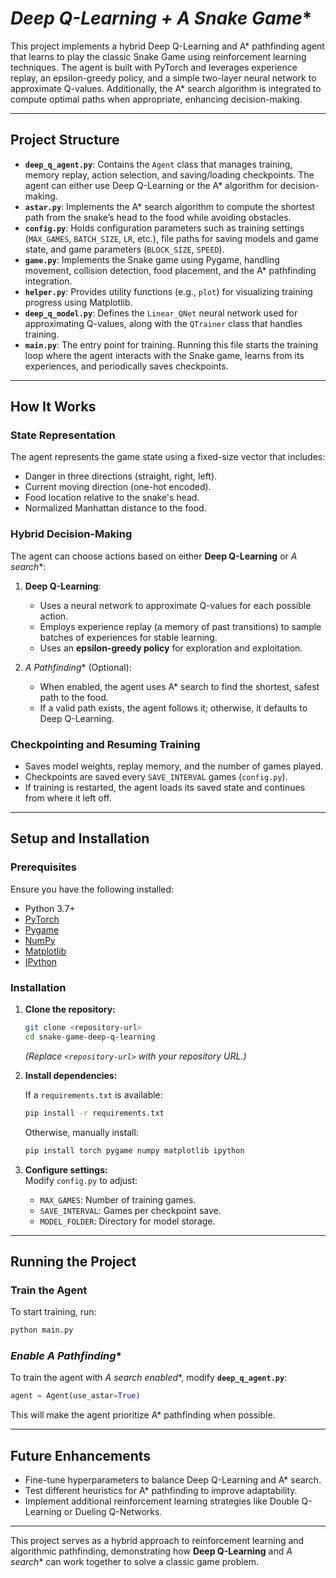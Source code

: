 # **Deep Q-Learning + A* Snake Game**

This project implements a hybrid Deep Q-Learning and A* pathfinding agent that learns to play the classic Snake Game using reinforcement learning techniques. The agent is built with PyTorch and leverages experience replay, an epsilon-greedy policy, and a simple two-layer neural network to approximate Q-values. Additionally, the A* search algorithm is integrated to compute optimal paths when appropriate, enhancing decision-making.  

---

## **Project Structure**  

-   **`deep_q_agent.py`**: Contains the `Agent` class that manages training, memory replay, action selection, and saving/loading checkpoints. The agent can either use Deep Q-Learning or the A* algorithm for decision-making.  
-   **`astar.py`**: Implements the A* search algorithm to compute the shortest path from the snake’s head to the food while avoiding obstacles.  
-   **`config.py`**: Holds configuration parameters such as training settings (`MAX_GAMES`, `BATCH_SIZE`, `LR`, etc.), file paths for saving models and game state, and game parameters (`BLOCK_SIZE`, `SPEED`).  
-   **`game.py`**: Implements the Snake game using Pygame, handling movement, collision detection, food placement, and the A* pathfinding integration.  
-   **`helper.py`**: Provides utility functions (e.g., `plot`) for visualizing training progress using Matplotlib.  
-   **`deep_q_model.py`**: Defines the `Linear_QNet` neural network used for approximating Q-values, along with the `QTrainer` class that handles training.  
-   **`main.py`**: The entry point for training. Running this file starts the training loop where the agent interacts with the Snake game, learns from its experiences, and periodically saves checkpoints.  

---

## **How It Works**  

### **State Representation**  
The agent represents the game state using a fixed-size vector that includes:  
-   Danger in three directions (straight, right, left).  
-   Current moving direction (one-hot encoded).  
-   Food location relative to the snake's head.  
-   Normalized Manhattan distance to the food.  

### **Hybrid Decision-Making**  
The agent can choose actions based on either **Deep Q-Learning** or **A* search**:  

1. **Deep Q-Learning**:  
   - Uses a neural network to approximate Q-values for each possible action.  
   - Employs experience replay (a memory of past transitions) to sample batches of experiences for stable learning.  
   - Uses an **epsilon-greedy policy** for exploration and exploitation.  

2. **A* Pathfinding** (Optional):  
   - When enabled, the agent uses A* search to find the shortest, safest path to the food.  
   - If a valid path exists, the agent follows it; otherwise, it defaults to Deep Q-Learning.  

### **Checkpointing and Resuming Training**  
-   Saves model weights, replay memory, and the number of games played.  
-   Checkpoints are saved every `SAVE_INTERVAL` games (`config.py`).  
-   If training is restarted, the agent loads its saved state and continues from where it left off.  

---

## **Setup and Installation**  

### **Prerequisites**  

Ensure you have the following installed:  
-   Python 3.7+  
-   [PyTorch](https://pytorch.org/)  
-   [Pygame](https://www.pygame.org/)  
-   [NumPy](https://numpy.org/)  
-   [Matplotlib](https://matplotlib.org/)  
-   [IPython](https://ipython.org/)  

### **Installation**  

1.  **Clone the repository:**  

    ```bash
    git clone <repository-url>
    cd snake-game-deep-q-learning
    ```

    *(Replace `<repository-url>` with your repository URL.)*  

2.  **Install dependencies:**  

    If a `requirements.txt` is available:  

    ```bash
    pip install -r requirements.txt
    ```

    Otherwise, manually install:  

    ```bash
    pip install torch pygame numpy matplotlib ipython
    ```

3.  **Configure settings:**  
    Modify `config.py` to adjust:  
    -   `MAX_GAMES`: Number of training games.  
    -   `SAVE_INTERVAL`: Games per checkpoint save.  
    -   `MODEL_FOLDER`: Directory for model storage.  

---

## **Running the Project**  

### **Train the Agent**  
To start training, run:  

```bash
python main.py
```

### **Enable A* Pathfinding**  
To train the agent with **A* search enabled**, modify **`deep_q_agent.py`**:  

```python
agent = Agent(use_astar=True)
```

This will make the agent prioritize A* pathfinding when possible.  

---

## **Future Enhancements**  
-   Fine-tune hyperparameters to balance Deep Q-Learning and A* search.  
-   Test different heuristics for A* pathfinding to improve adaptability.  
-   Implement additional reinforcement learning strategies like Double Q-Learning or Dueling Q-Networks.  

---

This project serves as a hybrid approach to reinforcement learning and algorithmic pathfinding, demonstrating how **Deep Q-Learning** and **A* search** can work together to solve a classic game problem.
